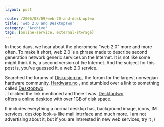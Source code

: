 ```yaml
---
layout: post

route: /2006/08/09/web-20-and-desktoptwo
title: 'web 2.0 and DesktopTwo'
category: 'Archive'
tags: [online-service, external-storage]
---
```



In these days, we hear about the phenomena "web 2.0" more and more often. To
make it short, web 2.0 is a phrase made to describe second generation network
generic services on the Internet. It is not like some might think it is, a
second version of the Internet. And the subject for this post is, you've guessed
it, a web 2.0 service.

Searched the forums of
<a class="ph" target="_blank" rel="noopener noreferrer" href="http://www.diskusjon.no">Diskusjon.no</a>
, the forum for the largest norwegian hardware community,
<a class="ph" target="_blank" rel="noopener noreferrer" href="http://www.hardware.no">Hardware.no</a>
, and stumbled over a link to something called
<a class="ph" target="_blank" rel="noopener noreferrer" href="http://desktoptwo.com/">Desktoptwo</a>
<br/>. I clicked the link mentioned and there I was.
<a class="ph" target="_blank" rel="noopener noreferrer" href="http://desktoptwo.com/">Desktoptwo</a>
<br/> offers a online desktop with over 1GB of disk space.

It includes everything a normal desktop has, background image, icons, IM
services, desktop look-a-like mail interface and much more. I am not advertising
about it, but if you are interested in new web services, try it ;)
